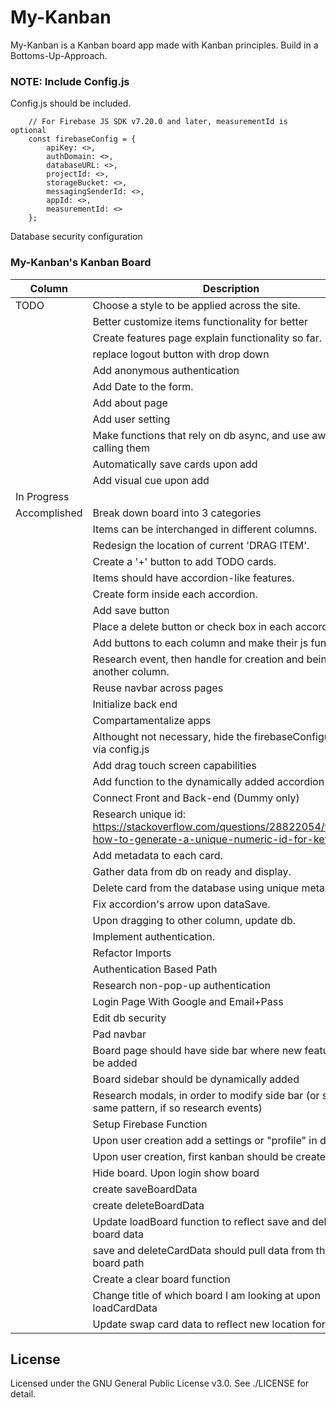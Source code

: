 # My-Kanban
My-Kanban is a Kanban board app made with Kanban principles.
Build in a Bottoms-Up-Approach.

### NOTE: Include Config.js
Config.js should be included.
```.hmtl
    // For Firebase JS SDK v7.20.0 and later, measurementId is optional
    const firebaseConfig = {
        apiKey: <>,
        authDomain: <>,
        databaseURL: <>,
        projectId: <>,
        storageBucket: <>,
        messagingSenderId: <>,
        appId: <>,
        measurementId: <>
    };
```
Database security configuration 

### My-Kanban's Kanban Board

| Column             | Description                                    |
|--------------------|------------------------------------------------|
|TODO                | Choose a style to be applied across the site. |
|                    | Better customize items functionality for better |
|                    | Create features page explain functionality so far.|
|                    | replace logout button with drop down |
|                    | Add anonymous authentication |
|                    | Add Date to the form. |
|                    | Add about page |
|                    | Add user setting |
|                    | Make functions that rely on db async, and use await when calling them |
|                    | Automatically save cards upon add|
|                    | Add visual cue upon add|
| In Progress        ||
| Accomplished       | Break down board into 3 categories             |
|                    | Items can be interchanged in different columns.|
|                    | Redesign the location of current 'DRAG ITEM'.   |
|                    | Create a '+' button to add TODO cards.          |
|                    | Items should have accordion-like features.|
|                    | Create form inside each accordion.       |
|                    | Add save button|
|                    | Place a delete button or check box in each accordion|
|                    | Add buttons to each column and make their js function. |
|                    | Research event, then handle for creation and being to another column.|
|                    | Reuse navbar across pages |
|                    | Initialize back end|
|                    | Compartamentalize apps|
|                    | Althought not necessary, hide the firebaseConfiguration via config.js|
|                    | Add drag touch screen capabilities|
|                    | Add function to the dynamically added accordion   |
|                    | Connect Front and Back-end (Dummy only)   |
|                    | Research unique id: https://stackoverflow.com/questions/28822054/firebase-how-to-generate-a-unique-numeric-id-for-key| experience.|
|                    | Add metadata to each card.|
|                    | Gather data from db on ready and display.|
|                    | Delete card from the database using unique meta data ID. |
|                    | Fix accordion's arrow upon dataSave. |
|                    | Upon dragging to other column, update db.   |
|                    | Implement authentication. |
|                    | Refactor Imports|
|                    | Authentication Based Path|
|                    | Research non-pop-up authentication             |
|                    | Login Page With Google and Email+Pass          |
|                    | Edit db security |
|                    | Pad navbar |
|                    | Board page should have side bar where new features will be added|
|                    | Board sidebar should be dynamically added|
|                    | Research modals, in order to modify side bar (or stick with same pattern, if so research events)|
|                    | Setup Firebase Function|
|                    | Upon user creation add a settings or "profile" in db.|
|                    | Upon user creation, first kanban should be created|
|                    | Hide board. Upon login show board|
|                    | create saveBoardData  |
|                    | create deleteBoardData  |
|                    | Update loadBoard function to reflect save and delete board data|
|                    | save and deleteCardData should pull data from the correct     board path|
|                    | Create a clear board function|
|                    | Change title of which board I am looking at upon loadCardData|
|                    | Update swap card data to reflect new location format|






## License
Licensed under the GNU General Public License v3.0. See ./LICENSE for detail.
